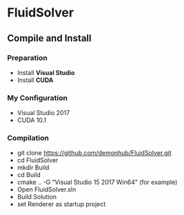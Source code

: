 # FluidSolver

## Compile and Install

### Preparation
- Install **Visual Studio**
- Install **CUDA**

### My Configuration
- Visual Studio 2017
- CUDA 10.1

### Compilation
- git clone https://github.com/demonhub/FluidSolver.git
- cd FluidSolver
- mkdir Build
- cd Build
- cmake .. -G “Visual Studio 15 2017 Win64” (for example)
- Open FluidSolver.sln
- Build Solution
- set Renderer as startup project
